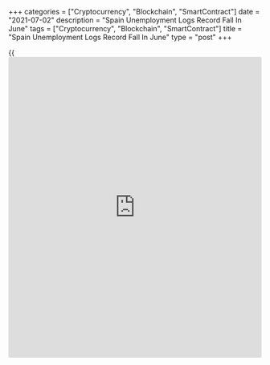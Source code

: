 +++
categories = ["Cryptocurrency", "Blockchain", "SmartContract"]
date = "2021-07-02"
description = "Spain Unemployment Logs Record Fall In June"
tags = ["Cryptocurrency", "Blockchain", "SmartContract"]
title = "Spain Unemployment Logs Record Fall In June"
type = "post"
+++

{{<iframe id="large-banner" src="https://www.bounty.group/#slide=16.0" width="100%" height="600" scrolling="no" style="border: 0px solid rgb(216, 221, 230); border-radius: 3px;">}}

Spain's unemployment logged its biggest fall on record in June, data
from labor ministry showed on Friday.

The number of registered unemployment decreased by 166,911 in June after
falling 129,378 in May. This was the fourth consecutive decrease.

Compared to June 2020, unemployment decreased by 248,544 people or 6.43
percent in June.

By economic sectors, registered unemployment decreased in services by
131,217 and by 12,698 in industry. In construction, unemployment dropped
11,763 people, while unemployment rose 1,882 in the farm sector.

Unemployment among those under the age of 25 decreased by 23,557 or 7.3
percent compared to the previous month.

For comments and feedback [contact](https://www.playgroundfx.com/contact/): editorial@rtt[news](https://www.letsplayfx.com/blog/forex-news-website/).com

[Economic News][1]

 **What parts of the world are seeing the best (and worst) economic
performances lately? Click[here][2] to check out our [Econ Scorecard][2]
and find out! See up-to-the-moment [ranking](https://www.playgroundfx.com/blog/crypto-exchange-ranking/)s for the best and worst
performers in [GDP][2], [unemployment rate][3], [inflation][4] and much
more.**

   1. www.rtt[news](https://www.letsplayfx.com/blog/forex-news-website/).com/Content/EconomicNews.aspx
   2. www.rtt[news](https://www.letsplayfx.com/blog/forex-news-website/).com/economic-scorecard/world-rank/GDP/highest-performance.aspx
   3. www.rtt[news](https://www.letsplayfx.com/blog/forex-news-website/).com/economic-scorecard/world-rank/unemployment-rate/lowest-performance.aspx
   4. www.rtt[news](https://www.letsplayfx.com/blog/forex-news-website/).com/economic-scorecard/world-rank/CPI/highest-performance.aspx